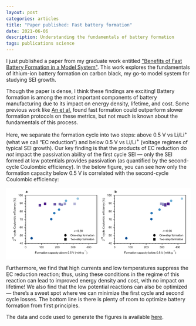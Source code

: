 ```yaml
---
layout: post
categories: articles
title: "Paper published: Fast battery formation"
date: 2021-06-06
description: Understanding the fundamentals of battery formation
tags: publications science
---
```


I just published a paper from my graduate work entitled ["Benefits of Fast Battery Formation in a Model System"](https://doi.org/10.1149/1945-7111/abff35). This work explores the fundamentals of ithium-ion battery formation on carbon black, my go-to model system for studying SEI growth.

Though the paper is dense, I think these findings are exciting! Battery formation is among the most important components of battery manufacturing due to its impact on energy density, lifetime, and cost. Some previous work like [An et al.](https://doi.org/10.1016/j.jpowsour.2017.01.011) found fast formation could outperform slower formation protocols on these metrics, but not much is known about the fundamentals of this process.

Here, we separate the formation cycle into two steps: above 0.5 V vs Li/Li$^{+}$ (what we call “EC reduction”) and below 0.5 V vs Li/Li$^{+}$ (voltage regimes of typical SEI growth). Our key finding is that the products of EC reduction do *not* impact the passivation ability of the first cycle SEI — only the SEI formed at low potentials provides passivation (as quantified by the second-cycle Coulombic efficiency). In the below figure, you can see how only the formation capacity below 0.5 V is correlated with the second-cycle Coulombic efficiency:

<p>
<img src="/img/formation.svg" style="display:block; margin-left: auto; margin-right: auto;">
</p>

Furthermore, we find that high currents and low temperatures suppress the EC reduction reaction; thus, using these conditions in the regime of this reaction can lead to improved energy density and cost, with no impact on lifetime! We also find that the low potential reactions can also be optimized — there’s a sweet spot where we can minimize the first cycle and second cycle losses. The bottom line is there is plenty of room to optimize battery formation from first principles.

The data and code used to generate the figures is available [here](https://github.com/petermattia/first-cycle-SEI-on-carbon-black).
